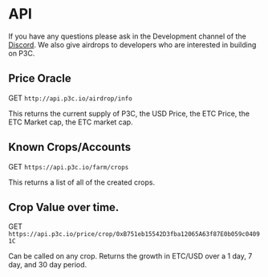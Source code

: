 # API

If you have any questions please ask in the Development channel of the [Discord](https://discord.gg/crjsdJr). We also give airdrops to developers who are interested in building on P3C.

## Price Oracle

GET `http://api.p3c.io/airdrop/info`

This returns the current supply of P3C, the USD Price, the ETC Price, the ETC Market cap, the ETC market cap.

## Known Crops/Accounts

GET `https://api.p3c.io/farm/crops`

This returns a list of all of the created crops.

## Crop Value over time.

GET `https://api.p3c.io/price/crop/0xB751eb15542D3fba12065A63f87E0b059c04091C`

Can be called on any crop. Returns the growth in ETC/USD over a 1 day, 7 day, and 30 day period.
